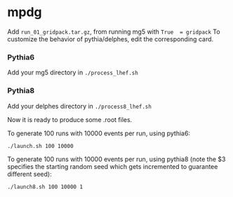 # mpdg

Add ```run_01_gridpack.tar.gz```, from running mg5 with ```True  = gridpack```
To customize the behavior of pythia/delphes, edit the corresponding card.

### Pythia6
Add your mg5 directory in ```./process_lhef.sh```

### Pythia8
Add your delphes directory in ```./process8_lhef.sh```

Now it is ready to produce some .root files.

To generate 100 runs with 10000 events per run, using pythia6:
```bash
./launch.sh 100 10000
```

To generate 100 runs with 10000 events per run, using pythia8 (note the $3 specifies the starting random seed which gets incremented to guarantee different seed):
```bash
./launch8.sh 100 10000 1
```
